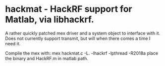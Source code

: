# hackmat - HackRF support for Matlab, via libhackrf.
A rather quickly patched mex driver and a system object to interface with it.
Does not currently support transmit, but will when there comes a time I need it.

Compile the mex with: mex hackmat.c -L. -lhackrf -lpthread -R2018a
place the binary and HackRF.m in matlab path.
